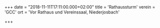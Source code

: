 +++
date = "2018-11-11T17:11:00.000+02:00"
title = 'Rathaussturm'
verein = 'GCC'
ort = 'Vor Rathaus und Vereinssaal, Niederjosbach'

+++

      